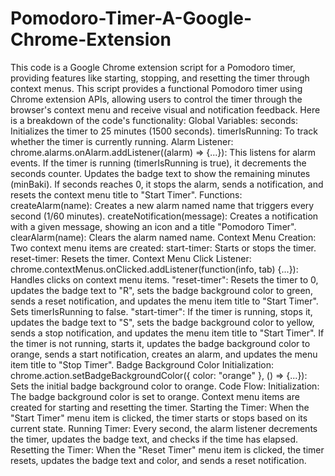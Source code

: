 # Pomodoro-Timer-A-Google-Chrome-Extension
This code is a Google Chrome extension script for a Pomodoro timer, providing features like starting, stopping, and resetting the timer through context menus. This script provides a functional Pomodoro timer using Chrome extension APIs, allowing users to control the timer through the browser's context menu and receive visual and notification feedback. Here is a breakdown of the code's functionality:
Global Variables:
seconds: Initializes the timer to 25 minutes (1500 seconds).
timerIsRunning: To track whether the timer is currently running.
Alarm Listener:
chrome.alarms.onAlarm.addListener((alarm) => {...}): This listens for alarm events. If the timer is running (timerIsRunning is true), it decrements the seconds counter.
Updates the badge text to show the remaining minutes (minBaki).
If seconds reaches 0, it stops the alarm, sends a notification, and resets the context menu title to "Start Timer".
Functions:
createAlarm(name): Creates a new alarm named name that triggers every second (1/60 minutes).
createNotification(message): Creates a notification with a given message, showing an icon and a title "Pomodoro Timer".
clearAlarm(name): Clears the alarm named name.
Context Menu Creation: 
Two context menu items are created:
start-timer: Starts or stops the timer.
reset-timer: Resets the timer.
Context Menu Click Listener:
chrome.contextMenus.onClicked.addListener(function(info, tab) {...}): Handles clicks on context menu items.
"reset-timer": Resets the timer to 0, updates the badge text to "R", sets the badge background color to green, sends a reset notification, and updates the menu item title to "Start Timer". Sets timerIsRunning to false.
"start-timer": If the timer is running, stops it, updates the badge text to "S", sets the badge background color to yellow, sends a stop notification, and updates the menu item title to "Start Timer". If the timer is not running, starts it, updates the badge background color to orange, sends a start notification, creates an alarm, and updates the menu item title to "Stop Timer".
Badge Background Color Initialization:
chrome.action.setBadgeBackgroundColor({ color: "orange" }, () => {...}): Sets the initial badge background color to orange.
Code Flow: 
Initialization: The badge background color is set to orange. Context menu items are created for starting and resetting the timer.
Starting the Timer: When the "Start Timer" menu item is clicked, the timer starts or stops based on its current state.
Running Timer: Every second, the alarm listener decrements the timer, updates the badge text, and checks if the time has elapsed.
Resetting the Timer: When the "Reset Timer" menu item is clicked, the timer resets, updates the badge text and color, and sends a reset notification.
